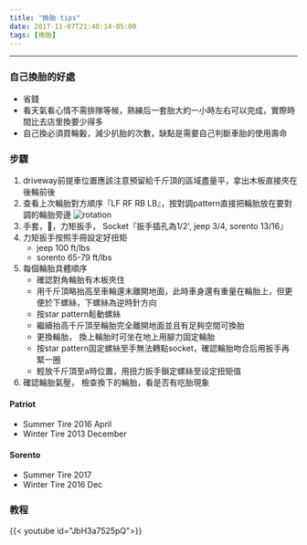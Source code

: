 ```yaml
---
title: "換胎 tips"
date: 2017-11-07T21:40:14-05:00
tags: [換胎]
---
```


---
### 自己換胎的好處

- 省錢
- 看天氣看心情不需排隊等候，熟練后一套胎大約一小時左右可以完成，實際時間比去店里換要少得多
- 自己換必須買輪轂，減少扒胎的次數，缺點是需要自己判斷車胎的使用壽命

### 步驟

1. driveway前提車位置應該注意預留給千斤頂的區域盡量平，拿出木板直接夾在後輪前後
2. 查看上次輪胎對方順序『LF RF RB LB』，按對調pattern直接把輪胎放在要對調的輪胎旁邊
![rotation](https://www.tirerack.com/images/tires/tiretech/tire_rotation_abc.png)
3. 手套，🔧，力矩扳手， Socket『扳手插孔為1/2', jeep 3/4, sorento 13/16』
4. 力矩扳手按照手冊設定好扭矩
    - jeep 100 ft/lbs
    - sorento 65-79 ft/lbs
5. 每個輪胎具體順序
    * 確認對角輪胎有木板夾住
    * 用千斤頂略抬高至車輪還未離開地面，此時車身還有重量在輪胎上，但更便於下螺絲，下螺絲為逆時針方向
    * 按star pattern鬆動螺絲
    * 繼續抬高千斤頂至輪胎完全離開地面並且有足夠空間可換胎
    * 更換輪胎， 換上輪胎时可坐在地上用腳力固定輪胎
    * 按star pattern固定螺絲至手無法轉點socket，確認輪胎吻合后用扳手再緊一圈
    * 輕放千斤頂至a時位置，用扭力扳手鎖定螺絲至设定扭矩值
6. 確認輪胎氣壓， 檢查換下的輪胎，看是否有吃胎現象

#### Patriot
- Summer Tire  2016 April
- Winter Tire 2013 December

#### Sorento

- Summer Tire 2017
- Winter Tire 2016 Dec

### 教程


{{< youtube id="JbH3a7525pQ">}}

